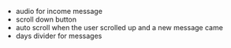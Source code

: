- audio for income message
- scroll down button
- auto scroll when the user scrolled up and a new message came
- days divider for messages
  <!-- - theme switcher -->
  <!-- - increasing the height of the textarea when a lot of text is typed -->
  <!-- - send a message by pressing enter -->
  <!-- - logout button -->
  <!-- - time for messages -->
